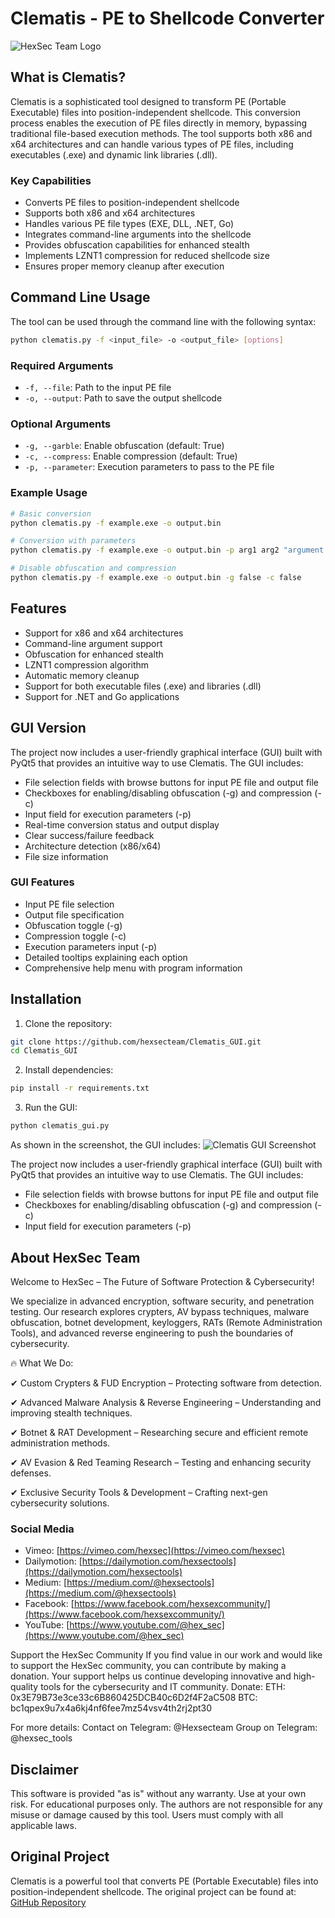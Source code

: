 # Clematis - PE to Shellcode Converter

![HexSec Team Logo](images/hexsec_logo.png)


## What is Clematis?
Clematis is a sophisticated tool designed to transform PE (Portable Executable) files into position-independent shellcode. This conversion process enables the execution of PE files directly in memory, bypassing traditional file-based execution methods. The tool supports both x86 and x64 architectures and can handle various types of PE files, including executables (.exe) and dynamic link libraries (.dll).

### Key Capabilities
- Converts PE files to position-independent shellcode
- Supports both x86 and x64 architectures
- Handles various PE file types (EXE, DLL, .NET, Go)
- Integrates command-line arguments into the shellcode
- Provides obfuscation capabilities for enhanced stealth
- Implements LZNT1 compression for reduced shellcode size
- Ensures proper memory cleanup after execution

## Command Line Usage
The tool can be used through the command line with the following syntax:

```bash
python clematis.py -f <input_file> -o <output_file> [options]
```

### Required Arguments
- `-f, --file`: Path to the input PE file
- `-o, --output`: Path to save the output shellcode

### Optional Arguments
- `-g, --garble`: Enable obfuscation (default: True)
- `-c, --compress`: Enable compression (default: True)
- `-p, --parameter`: Execution parameters to pass to the PE file

### Example Usage
```bash
# Basic conversion
python clematis.py -f example.exe -o output.bin

# Conversion with parameters
python clematis.py -f example.exe -o output.bin -p arg1 arg2 "argument 3"

# Disable obfuscation and compression
python clematis.py -f example.exe -o output.bin -g false -c false
```

## Features
- Support for x86 and x64 architectures
- Command-line argument support
- Obfuscation for enhanced stealth
- LZNT1 compression algorithm
- Automatic memory cleanup
- Support for both executable files (.exe) and libraries (.dll)
- Support for .NET and Go applications

## GUI Version
The project now includes a user-friendly graphical interface (GUI) built with PyQt5 that provides an intuitive way to use Clematis. The GUI includes:
- File selection fields with browse buttons for input PE file and output file
- Checkboxes for enabling/disabling obfuscation (-g) and compression (-c)
- Input field for execution parameters (-p)
- Real-time conversion status and output display
- Clear success/failure feedback
- Architecture detection (x86/x64)
- File size information

### GUI Features
- Input PE file selection
- Output file specification
- Obfuscation toggle (-g)
- Compression toggle (-c)
- Execution parameters input (-p)
- Detailed tooltips explaining each option
- Comprehensive help menu with program information

## Installation
1. Clone the repository:
```bash
git clone https://github.com/hexsecteam/Clematis_GUI.git
cd Clematis_GUI
```

2. Install dependencies:
```bash
pip install -r requirements.txt
```

3. Run the GUI:
```bash
python clematis_gui.py
```

As shown in the screenshot, the GUI includes:
![Clematis GUI Screenshot](images/clematis_GUI.png)

The project now includes a user-friendly graphical interface (GUI) built with PyQt5 that provides an intuitive way to use Clematis. The GUI includes:
- File selection fields with browse buttons for input PE file and output file
- Checkboxes for enabling/disabling obfuscation (-g) and compression (-c)
- Input field for execution parameters (-p)

## About HexSec Team
 Welcome to HexSec – The Future of Software Protection & Cybersecurity!

We specialize in advanced encryption, software security, and penetration testing. Our research explores crypters, AV bypass techniques, malware obfuscation, botnet development, keyloggers, RATs (Remote Administration Tools), and advanced reverse engineering to push the boundaries of cybersecurity.

🔥 What We Do:

✔ Custom Crypters & FUD Encryption – Protecting software from detection.

✔ Advanced Malware Analysis & Reverse Engineering – Understanding and improving stealth techniques.

✔ Botnet & RAT Development – Researching secure and efficient remote administration methods.

✔ AV Evasion & Red Teaming Research – Testing and enhancing security defenses.

✔ Exclusive Security Tools & Development – Crafting next-gen cybersecurity solutions.

### Social Media
- Vimeo: [https://vimeo.com/hexsec](https://vimeo.com/hexsec)
- Dailymotion: [https://dailymotion.com/hexsectools](https://dailymotion.com/hexsectools)
- Medium: [https://medium.com/@hexsectools](https://medium.com/@hexsectools)
- Facebook: [https://www.facebook.com/hexsexcommunity/](https://www.facebook.com/hexsexcommunity/)
- YouTube: [https://www.youtube.com/@hex_sec](https://www.youtube.com/@hex_sec)

Support the HexSec Community
If you find value in our work and would like to support the HexSec community, you can contribute by making a donation. Your support helps us continue developing innovative and high-quality tools for the cybersecurity and IT community.
Donate:
ETH: 0x3E79B73e3ce33c6B860425DCB40c6D2f4F2aC508 
BTC: bc1qpex9u7x4a6kj4nf6fee7mz54vsv4th2rj2pt30


For more details:
Contact on Telegram: @Hexsecteam
Group on Telegram: @hexsec_tools

## Disclaimer
This software is provided "as is" without any warranty. Use at your own risk. For educational purposes only. The authors are not responsible for any misuse or damage caused by this tool. Users must comply with all applicable laws. 

## Original Project
Clematis is a powerful tool that converts PE (Portable Executable) files into position-independent shellcode. The original project can be found at: [GitHub Repository](https://github.com/CBLabresearch/clematis/blob/main/readme.md)

